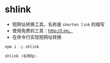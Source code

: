 # shlink

* 短网址转换工具，名称是 `shorten link` 的缩写
* 使用免费的工具：http://t.im。
* 在命令行实现短网址转换

```bash
npm i -g shlink

shlink <长网址>
```

